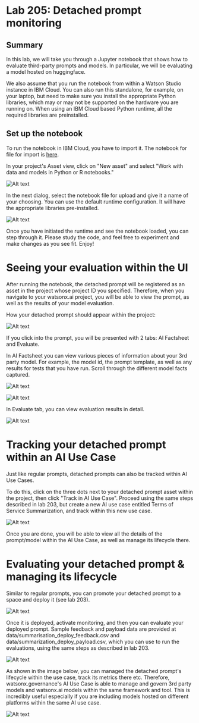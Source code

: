 # Lab 205: Detached prompt monitoring

## Summary
In this lab, we will take you through a Jupyter notebook that shows how to evaluate third-party prompts and models. In particular, we will be evaluating a model hosted on huggingface.

We also assume that you run the notebook from within a Watson Studio instance in IBM Cloud. You can also run this standalone, for example, on your laptop, but need to make sure you install the appropriate Python libraries, which may or may not be supported on the hardware you are running on. When using an IBM Cloud based Python runtime, all the required libraries are preinstalled.

## Set up the notebook
To run the notebook in IBM Cloud, you have to import it. The notebook for file for import is [here](./Detached%20Prompt%20Evaluation%20with%20WatsonXGov.ipynb). 

In your project's Asset view, click on "New asset" and select "Work with data and models in Python or R notebooks." 

![Alt text](images/image1.png)

In the next dialog, select the notebook file for upload and give it a name of your choosing. You can use the default runtime configuration. It will have the appropriate libraries pre-installed.

![Alt text](images/image2.png)

Once you have initiated the runtime and see the notebook loaded, you can step through it. Please study the code, and feel free to experiment and make changes as you see fit. Enjoy!

# Seeing your evaluation within the UI

After running the notebook, the detached prompt will be registered as an asset in the project whose project ID you specified. Therefore, when you navigate to your watsonx.ai project, you will be able to view the prompt, as well as the results of your model evaluation.

How your detached prompt should appear within the project:

![Alt text](images/image4.png)

If you click into the prompt, you will be presented with 2 tabs: AI Factsheet and Evaluate. 

In AI Factsheet you can view various pieces of information about your 3rd party model. For example, the model id, the prompt template, as well as any results for tests that you have run. Scroll through the different model facts captured.

![Alt text](images/image5.png)

![Alt text](images/image6.png)

In Evaluate tab, you can view evaluation results in detail.

![Alt text](images/image7.png)

# Tracking your detached prompt within an AI Use Case

Just like regular prompts, detached prompts can also be tracked within AI Use Cases.

To do this, click on the three dots next to your detached prompt asset within the project, then click "Track in AI Use Case". Proceed using the same steps described in lab 203, but create a new AI use case entitled Terms of Service Summarization, and track within this new use case.

![Alt text](images/image8.png)

Once you are done, you will be able to view all the details of the prompt/model within the AI Use Case, as well as manage its lifecycle there.

# Evaluating your detached prompt & managing its lifecycle

Similar to regular prompts, you can promote your detached prompt to a space and deploy it (see lab 203).

![Alt text](images/image10.png)

Once it is deployed, activate monitoring, and then you can evaluate your deployed prompt. Sample feedback and payload data are provided at data/summarisation_deploy_feedback.csv and data/summarization_deploy_payload.csv, which you can use to run the evaluations, using the same steps as described in lab 203.

![Alt text](images/image9.png)

As shown in the image below, you can managed the detached prompt's lifecycle within the use case, track its metrics there etc. Therefore, watsonx.governance's AI Use Case is able to manage and govern 3rd party models and watsonx.ai models within the same framework and tool. This is incredibly useful especially if you are including models hosted on different platforms within the same AI use case.

![Alt text](images/image11.png)
